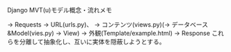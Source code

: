 Django MVT(u)モデル概念・流れメモ

-> Requests
-> URL(urls.py)、
-> コンテンツ(views.py)(-> データベース&Model(vies.py) -> View)
-> 外観(Template/example.html)
-> Response
これらを分離して抽象化し、互いに実体を隠蔽しようとする。